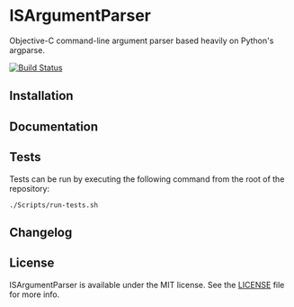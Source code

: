 ISArgumentParser
================

Objective-C command-line argument parser based heavily on Python's argparse.

[![Build Status](https://travis-ci.org/jbmorley/ISArgumentParser.svg)](https://travis-ci.org/jbmorley/ISArgumentParser)

Installation
------------

Documentation
-------------

Tests
-----

Tests can be run by executing the following command from the root of the repository:

```
./Scripts/run-tests.sh
```

Changelog
---------

License
-------

ISArgumentParser is available under the MIT license. See the [LICENSE](LICENSE) file for more info.
